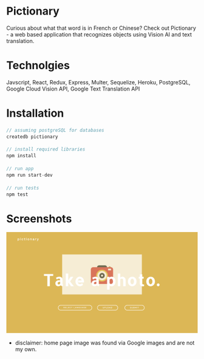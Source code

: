 # Pictionary

Curious about what that word is in French or Chinese? Check out Pictionary - a web based application that recognizes objects using Vision AI and text translation. 

# Technolgies

Javscript, React, Redux, Express, Multer, Sequelize, Heroku, PostgreSQL, Google Cloud Vision API, Google Text Translation API

# Installation

```js
// assuming postgreSQL for databases
createdb pictionary

// install required libraries
npm install 

// run app
npm run start-dev

// run tests
npm test
```

# Screenshots
![home page](https://github.com/ath-chen/pictionary/blob/master/pictionary-thumbnail.png)

* disclaimer: home page image was found via Google images and are not my own. 


